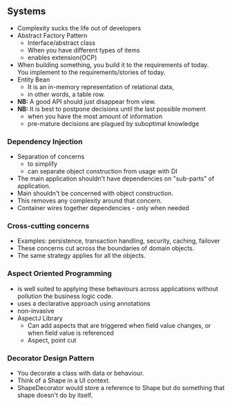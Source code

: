 ## Systems

- Complexity sucks the life out of developers
- Abstract Factory Pattern
  - Interface/abstract class
  - When you have different types of items
  - enables extension(OCP)
- When building something, you build it to the requirements of today.  
  You implement to the requirements/stories of today.
- Entity Bean
  - It is an in-memory representation of relational data,
  - in other words, a table row.
- **NB:** A good API should just disappear from view. 
- **NB:** It is best to postpone decisions until the last possible moment
  - when you have the most amount of information
  - pre-mature decisions are plagued by suboptimal knowledge

### Dependency Injection
- Separation of concerns
    - to simplify
    - can separate object construction from usage with DI
- The main application shouldn't have dependencies on "sub-parts" of application.  
- Main shouldn't be concerned with object construction.  
- This removes any complexity around that concern.
- Container wires together dependencies - only when needed

### Cross-cutting concerns
- Examples: persistence, transaction handling, security, caching, failover
- These concerns cut across the boundaries of domain objects.
- The same strategy applies for all the objects.

### Aspect Oriented Programming
- is well suited to applying these behaviours across applications without pollution the business logic code.
- uses a declarative approach using annotations
- non-invasive
- AspectJ Library
  - Can add aspects that are triggered when field value changes, or when field value is referenced
  - Aspect, point cut

### Decorator Design Pattern
- You decorate a class with data or behaviour.
- Think of a Shape in a UI context.
- ShapeDecorator would store a reference to Shape but do something that shape doesn't do by itself.

